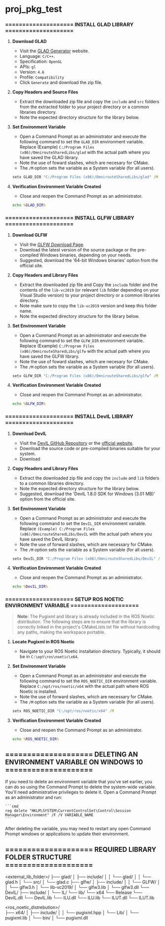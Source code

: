 # proj_pkg_test

### ==================== INSTALL GLAD LIBRARY ====================

1. **Download GLAD**
    - Visit the [GLAD Generator](https://glad.dav1d.de/) website.
    - Language: `C/C++`.
    - Specification: `OpenGL`
    - APIs: `gl` 
    -   Version: `4.6` 
    - Profile: `Compatibility`
    - Click `Generate` and download the zip file.
2. **Copy Headers and Source Files**
    - Extract the downloaded zip file and copy the `include` and `src` folders from the extracted folder to your project directory or a common libraries directory.
    - Note the expected directory structure for the library below. 

3. **Set Environment Variable**
    - Open a Command Prompt as an administrator and execute the following command to set the `GLAD_DIR` environment variable. Replace (Example) `C:/Program Files (x86)/OmnirouteSharedLibs/glad` with the actual path where you have saved the GLAD library.
    - Note the use of foward slashes, which are necesary for CMake.
    - The `/M` option sets the variable as a System variable (for all users).

    ```cmd
    setx GLAD_DIR "C:/Program Files (x86)/OmnirouteSharedLibs/glad" /M
    ```

4. **Verification Environment Variable Created**
    - Close and reopen the Command Prompt as an administrator.
    
    ```cmd
    echo %GLAD_DIR%
    ```


### ==================== INSTALL GLFW LIBRARY ====================

1. **Download GLFW**
    - Visit the [GLFW Download Page](https://www.glfw.org/download.html).
    - Download the latest version of the source package or the pre-compiled Windows binaries, depending on your needs.
    - Suggested, download the '64-bit Windows binaries' option from the official site.

2. **Copy Headers and Library Files**
    - Extract the downloaded zip file and Copy the `include` folder and the contents of the `lib-vc2019` (or relevant `lib` folder depending on your Visual Studio version) to your project directory or a common libraries directory.
    - Note make sure to copy the `lib-vc2019` version and keep this folder name.
    - Note the expected directory structure for the library below.

3. **Set Environment Variable**
    - Open a Command Prompt as an administrator and execute the following command to set the `GLFW_DIR` environment variable. Replace (Example) `C:/Program Files (x86)/OmnirouteSharedLibs/glfw` with the actual path where you have saved the GLFW library.
    - Note the use of foward slashes, which are necesary for CMake.
    - The `/M` option sets the variable as a System variable (for all users).
    
    ```cmd
    setx GLFW_DIR "C:/Program Files (x86)/OmnirouteSharedLibs/glfw" /M
    ```

4. **Verification Environment Variable Created**
    - Close and reopen the Command Prompt as an administrator.
    
    ```cmd
    echo %GLFW_DIR%
    ```

### ==================== INSTALL DevIL LIBRARY ====================

1. **Download DevIL**
    - Visit the [DevIL GitHub Repository](https://github.com/DentonW/DevIL) or the [official website](http://openil.sourceforge.net/).
    - Download the source code or pre-compiled binaries suitable for your system.
    - Download 

2. **Copy Headers and Library Files**
    - Extract the downloaded zip file and copy the `include` and `lib` folders to a common libraries directory.
    - Note the expected directory structure for the library below.
    - Suggested, download the 'DevIL 1.8.0 SDK for Windows (3.01 MB)' option from the official site.

3. **Set Environment Variable**
    - Open a Command Prompt as an administrator and execute the following command to set the `DevIL_DIR` environment variable. Replace `(Example) C:/Program Files (x86)/OmnirouteSharedLibs/DevIL` with the actual path where you have saved the DevIL library.
    - Note the use of forward slashes, which are necessary for CMake.
    - The `/M` option sets the variable as a System variable (for all users).

    ```cmd
    setx DevIL_DIR "C:/Program Files (x86)/OmnirouteSharedLibs/DevIL" /M
    ```

4. **Verification Environment Variable Created**
    - Close and reopen the Command Prompt as an administrator.

    ```cmd
    echo %DevIL_DIR%
    ```


### ==================== SETUP ROS NOETIC ENVIRONMENT VARIABLE ====================

> **Note**: The Pugixml and library is already included in the ROS Noetic distribution. The following steps are to ensure that the library is correctly linked in the project's CMakeLists.txt file without hardcoding any paths, making the workspace portable.

1. **Locate Pugixml in ROS Noetic**
    - Navigate to your ROS Noetic installation directory. Typically, it should be in `C:\opt\ros\noetic\x64`.

2. **Set Environment Variable**
    - Open a Command Prompt as an administrator and execute the following command to set the `ROS_NOETIC_DIR` environment variable. Replace `C:/opt/ros/noetic/x64` with the actual path where ROS Noetic is installed.
    - Note the use of forward slashes, which are necessary for CMake.
    - The `/M` option sets the variable as a System variable (for all users).

    ```cmd
    setx ROS_NOETIC_DIR "C:/opt/ros/noetic/x64" /M
    ```

3. **Verification Environment Variable Created**
    - Close and reopen the Command Prompt as an administrator.

    ```cmd
    echo %ROS_NOETIC_DIR%
    ```


## ==================== DELETING AN ENVIRONMENT VARIABLE ON WINDOWS 10 ====================

If you need to delete an environment variable that you've set earlier, you can do so using the Command Prompt to delete the system-wide variable. You'll need administrative privileges to delete it. Open a Command Prompt as an administrator and run:
    
    ```cmd
    reg delete "HKLM\SYSTEM\CurrentControlSet\Control\Session Manager\Environment" /F /V VARIABLE_NAME
    ```

After deleting the variable, you may need to restart any open Command Prompt windows or applications to update their environment.


## ==================== REQUIRED LIBRARY FOLDER STRUCTURE ====================

<external_lib_folder>/
├── glad/
│   ├── include/
│   │   └── glad/
│   │       └── glad.h
│   └── src/
│       └── glad.c
├── glfw/
│   ├── include/
│   │   └── GLFW/
│   │       └── glfw3.h
│   └── lib-vc2019/
│       └── glfw3.lib
│       └── glfw3.dll
└── DevIL/
    ├── include/
    │   └── IL/
    └── lib/
        └── x64
                └── Release
                        └── DevIL.dll
                        └── DevIL.lib
                        └── ILU.dll
                        └── ILU.lib
                        └── ILUT.dll
                        └── ILUT.lib

<ros_noetic_distrebution>/                            
├── x64/
│   ├── include/
│   │   └── pugixml.hpp
│   └── Lib/
│       └── pugixml.lib
│   └── bin/
│       └── pugixml.dll